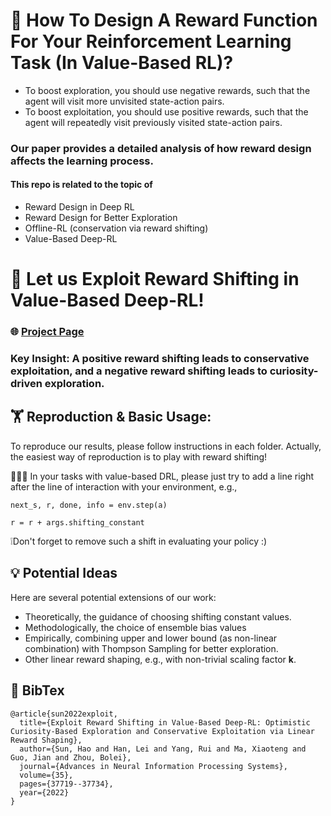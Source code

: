 # 🙋 How To Design A Reward Function For Your Reinforcement Learning Task (In Value-Based RL)? 

- To boost exploration, you should use negative rewards, such that the agent will visit more unvisited state-action pairs.
- To boost exploitation, you should use positive rewards, such that the agent will repeatedly visit previously visited state-action pairs.

### Our paper provides a detailed analysis of how reward design affects the learning process.
#### This repo is related to the topic of
  - Reward Design in Deep RL
  - Reward Design for Better Exploration
  - Offline-RL (conservation via reward shifting)
  - Value-Based Deep-RL
    

# 🚀 Let us Exploit Reward Shifting in Value-Based Deep-RL!

### 🌐 [Project Page](https://sites.google.com/view/rewardshaping)

### Key Insight: A positive reward shifting leads to conservative exploitation, and a negative reward shifting leads to curiosity-driven exploration.


## 🏋️ Reproduction & Basic Usage: 

To reproduce our results, please follow instructions in each folder. 
Actually, the easiest way of reproduction is to play with reward shifting!

🧑🏻‍💻 In your tasks with value-based DRL, please just try to add a line right after the line of interaction with your environment, e.g., 

```next_s, r, done, info = env.step(a)```

```r = r + args.shifting_constant```

❕Don't forget to remove such a shift in evaluating your policy :) 

## 💡 Potential Ideas 


Here are several potential extensions of our work:
- Theoretically, the guidance of choosing shifting constant values.
- Methodologically, the choice of ensemble bias values
- Empirically, combining upper and lower bound (as non-linear combination) with Thompson Sampling for better exploration.
- Other linear reward shaping, e.g., with non-trivial scaling factor **k**.

## 📝 BibTex

```
@article{sun2022exploit,
  title={Exploit Reward Shifting in Value-Based Deep-RL: Optimistic Curiosity-Based Exploration and Conservative Exploitation via Linear Reward Shaping},
  author={Sun, Hao and Han, Lei and Yang, Rui and Ma, Xiaoteng and Guo, Jian and Zhou, Bolei},
  journal={Advances in Neural Information Processing Systems},
  volume={35},
  pages={37719--37734},
  year={2022}
}
